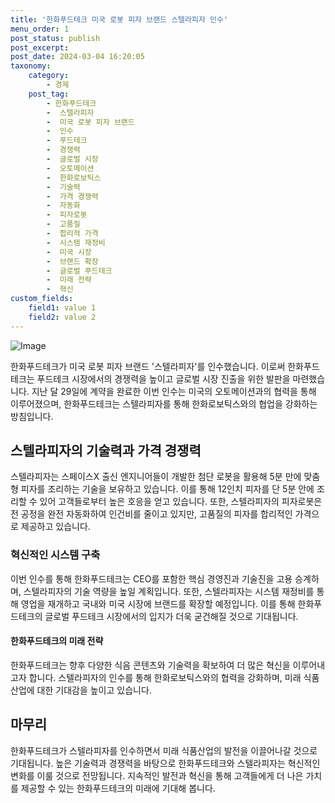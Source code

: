 ```yaml
---
title: '한화푸드테크 미국 로봇 피자 브랜드 스텔라피자 인수'
menu_order: 1
post_status: publish
post_excerpt: 
post_date: 2024-03-04 16:20:05
taxonomy:
    category:
        - 경제
    post_tag:
        - 한화푸드테크
        -  스텔라피자
        -  미국 로봇 피자 브랜드
        -  인수
        -  푸드테크
        -  경쟁력
        -  글로벌 시장
        -  오토메이션
        -  한화로보틱스
        -  기술력
        -  가격 경쟁력
        -  자동화
        -  피자로봇
        -  고품질
        -  합리적 가격
        -  시스템 재정비
        -  미국 시장
        -  브랜드 확장
        -  글로벌 푸드테크
        -  미래 전략
        -  혁신
custom_fields:
    field1: value 1
    field2: value 2
---
```


![Image](https://imgnews.pstatic.net/image/011/2024/03/04/0004307710_001_20240304101606611.jpg?type=w647)

한화푸드테크가 미국 로봇 피자 브랜드 '스텔라피자'를 인수했습니다. 이로써 한화푸드테크는 푸드테크 시장에서의 경쟁력을 높이고 글로벌 시장 진출을 위한 발판을 마련했습니다. 지난 달 29일에 계약을 완료한 이번 인수는 미국의 오토메이션과의 협력을 통해 이루어졌으며, 한화푸드테크는 스텔라피자를 통해 한화로보틱스와의 협업을 강화하는 방침입니다.
## 스텔라피자의 기술력과 가격 경쟁력
스텔라피자는 스페이스X 출신 엔지니어들이 개발한 첨단 로봇을 활용해 5분 만에 맞춤형 피자를 조리하는 기술을 보유하고 있습니다. 이를 통해 12인치 피자를 단 5분 안에 조리할 수 있어 고객들로부터 높은 호응을 얻고 있습니다. 또한, 스텔라피자의 피자로봇은 전 공정을 완전 자동화하여 인건비를 줄이고 있지만, 고품질의 피자를 합리적인 가격으로 제공하고 있습니다.
### 혁신적인 시스템 구축
이번 인수를 통해 한화푸드테크는 CEO를 포함한 핵심 경영진과 기술진을 고용 승계하며, 스텔라피자의 기술 역량을 높일 계획입니다. 또한, 스텔라피자는 시스템 재정비를 통해 영업을 재개하고 국내와 미국 시장에 브랜드를 확장할 예정입니다. 이를 통해 한화푸드테크의 글로벌 푸드테크 시장에서의 입지가 더욱 굳건해질 것으로 기대됩니다.
#### 한화푸드테크의 미래 전략
한화푸드테크는 향후 다양한 식음 콘텐츠와 기술력을 확보하여 더 많은 혁신을 이루어내고자 합니다. 스텔라피자의 인수를 통해 한화로보틱스와의 협력을 강화하며, 미래 식품산업에 대한 기대감을 높이고 있습니다.
## 마무리
한화푸드테크가 스텔라피자를 인수하면서 미래 식품산업의 발전을 이끌어나갈 것으로 기대됩니다. 높은 기술력과 경쟁력을 바탕으로 한화푸드테크와 스텔라피자는 혁신적인 변화를 이룰 것으로 전망됩니다. 지속적인 발전과 혁신을 통해 고객들에게 더 나은 가치를 제공할 수 있는 한화푸드테크의 미래에 기대해 봅니다.
